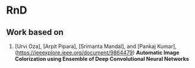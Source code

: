 # RnD
## Work based on

1. [Urvi Oza], [Arpit Pipara], [Srimanta Mandal], and [Pankaj Kumar],
   (https://ieeexplore.ieee.org/document/9864479)
   **Automatic Image Colorization using Ensemble of Deep Convolutional Neural Networks**
